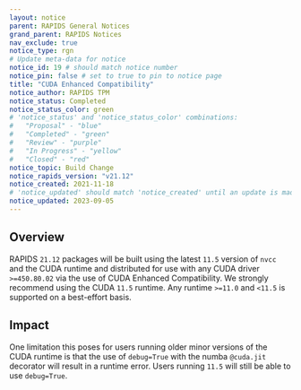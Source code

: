 ```yaml
---
layout: notice
parent: RAPIDS General Notices
grand_parent: RAPIDS Notices
nav_exclude: true
notice_type: rgn
# Update meta-data for notice
notice_id: 19 # should match notice number
notice_pin: false # set to true to pin to notice page
title: "CUDA Enhanced Compatibility"
notice_author: RAPIDS TPM
notice_status: Completed
notice_status_color: green
# 'notice_status' and 'notice_status_color' combinations:
#   "Proposal" - "blue"
#   "Completed" - "green"
#   "Review" - "purple"
#   "In Progress" - "yellow"
#   "Closed" - "red"
notice_topic: Build Change
notice_rapids_version: "v21.12"
notice_created: 2021-11-18
# 'notice_updated' should match 'notice_created' until an update is made
notice_updated: 2023-09-05
---
```


## Overview

RAPIDS `21.12` packages will be built using the latest `11.5` version of `nvcc` and the CUDA runtime and distributed for use with any CUDA driver `>=450.80.02` via the use of CUDA Enhanced Compatibility. We strongly recommend using the CUDA `11.5` runtime. Any runtime `>=11.0` and `<11.5` is supported on a best-effort basis.

## Impact

One limitation this poses for users running older minor versions of the CUDA runtime is that the use of `debug=True` with the numba `@cuda.jit` decorator will result in a runtime error. Users running `11.5` will still be able to use `debug=True`.
